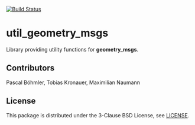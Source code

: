 [![Build Status](https://api.travis-ci.org/coincar-sim/util_geometry_msgs.svg)](https://travis-ci.org/coincar-sim/util_geometry_msgs)

# util_geometry_msgs

Library providing utility functions for **geometry_msgs**.

## Contributors
Pascal Böhmler, Tobias Kronauer, Maximilian Naumann

## License
This package is distributed under the 3-Clause BSD License, see [LICENSE](LICENSE).
